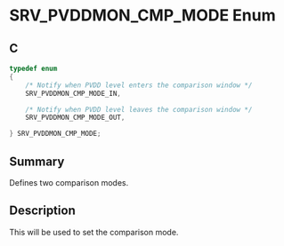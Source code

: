 # SRV_PVDDMON_CMP_MODE Enum

## C

```c
typedef enum 
{
    /* Notify when PVDD level enters the comparison window */
    SRV_PVDDMON_CMP_MODE_IN,

    /* Notify when PVDD level leaves the comparison window */
    SRV_PVDDMON_CMP_MODE_OUT,

} SRV_PVDDMON_CMP_MODE;
```

## Summary

Defines two comparison modes.

## Description

This will be used to set the comparison mode.
